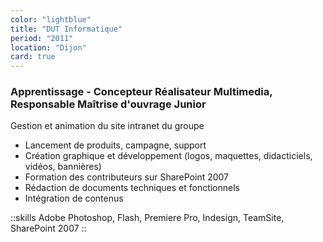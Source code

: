 ```yaml
---
color: "lightblue"
title: "DUT Informatique"
period: "2011"
location: "Dijon"
card: true
---
```


### Apprentissage - Concepteur Réalisateur Multimedia, Responsable Maîtrise d'ouvrage Junior

Gestion et animation du site intranet du groupe

- Lancement de produits, campagne, support
- Création graphique et développement (logos, maquettes, didacticiels, vidéos, bannières)
- Formation des contributeurs sur SharePoint 2007
- Rédaction de documents techniques et fonctionnels
- Intégration de contenus

::skills
Adobe Photoshop, Flash, Premiere Pro, Indesign, TeamSite, SharePoint 2007
::
